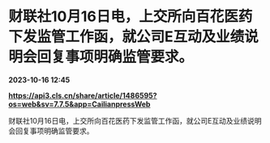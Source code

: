 # 财联社10月16日电，上交所向百花医药下发监管工作函，就公司E互动及业绩说明会回复事项明确监管要求。

**2023-10-16 12:45**

**https://api3.cls.cn/share/article/1486595?os=web&sv=7.7.5&app=CailianpressWeb**

财联社10月16日电，上交所向百花医药下发监管工作函，就公司E互动及业绩说明会回复事项明确监管要求。